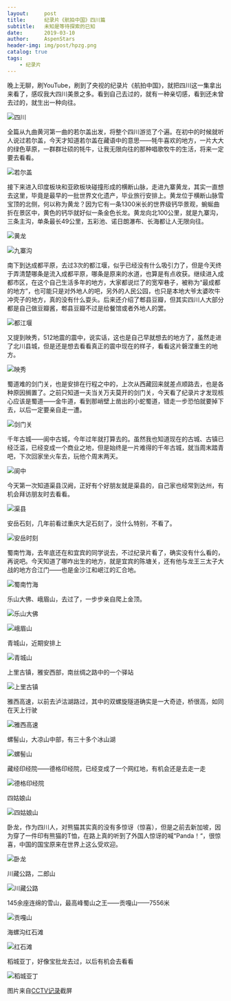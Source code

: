 ```yaml
---
layout:     post
title:      纪录片《航拍中国》四川篇
subtitle:   未知是等待探索的已知
date:       2019-03-10
author:     AspenStars
header-img: img/post/hpzg.png
catalog: true
tags:
    - 纪录片
---
```


晚上无聊，刷YouTube，刷到了央视的纪录片《航拍中国》，就把四川这一集拿出来看了，感叹我大四川美景之多。看到自己去过的，就有一种亲切感，看到还未曾去过的，就生出一种向往。

![四川](/img/post/hpzgsc.png)

全篇从九曲黄河第一曲的若尔盖出发，将整个四川游览了个遍。在初中的时候就听人说过若尔盖，今天才知道若尔盖在藏语中的意思——牦牛喜欢的地方，一片大大的绿色草原，一群群壮硕的牦牛，让我无限向往的那种唱歌牧牛的生活，将来一定要去看看。

![若尔盖](/img/post/hpzgreg.png)

接下来进入印度板块和亚欧板块碰撞形成的横断山脉，走进九寨黄龙，其实一直想去这里，毕竟是最早的一批世界文化遗产，毕业旅行安排上。黄龙位于横断山脉雪宝顶的北侧，何以称为黄龙？因为它有一条1300米长的世界级钙华景观，蜿蜒曲折在景区中，黄色的钙华就好似一条金色长龙。黄龙向北100公里，就是九寨沟，三条主沟，单条最长49公里，五彩池、诺日朗瀑布、长海都让人无限向往。

![黄龙](/img/post/hpzghl.png)

![九寨沟](/img/post/hpzgjzg.png)

南下到达成都平原，去过3次的都江堰，似乎已经没有什么吸引力了，但是今天终于弄清楚哪条是流入成都平原，哪条是原来的水道，也算是有点收获。继续进入成都市区，在这个自己生活多年的地方，大家都说烂了的宽窄巷子，被称为“最成都的地方”，也可能只是对外地人的吧，另外的人民公园，也只是本地大爷太婆吹牛冲壳子的地方，真的没有什么耍头。后来还介绍了郫县豆瓣，但其实四川人大部分都是自己做豆瓣酱，郫县豆瓣不过是给餐馆或者外地人的罢。

![都江堰](/img/post/hpzgdjy.png)

又提到映秀，512地震的震中，说实话，这也是自己早就想去的地方了，虽然走进了北川县城，但是还是想去看看真正的震中现在的样子，看看这片磐涅重生的地方。

![映秀](/img/post/hpzgyx.png)

蜀道难的剑门关，也是安排在行程之中的，上次从西藏回来就差点顺路去，也是各种原因搁置了。之前只知道一夫当关万夫莫开的剑门关，今天看了纪录片才发现核心应该是蜀道——金牛道，看到那峭壁上凿出的小蛇蜀道，错走一步恐怕就要掉下去，以后一定要亲自走一遭。

![剑门关](/img/post/hpzgjmg.png)

千年古城——阆中古城，今年过年就打算去的。虽然我也知道现在的古城、古镇已经泛滥，已经变成一个商业之地，但是始终是一片难得的千年古城，就当周末踏青吧，下次回家坐火车去，玩他个周末两天。

![阆中](/img/post/hpzglz.png)

今天第一次知道渠县汉阙，正好有个好朋友就是渠县的，自己家也经常到达州，有机会拜访朋友时去看看。

![渠县](/img/post/hpzgqx.png)

安岳石刻，几年前看过重庆大足石刻了，没什么特别，不看了。

![安岳时刻](/img/post/hpzgaysk.png)

蜀南竹海，去年底还在和宜宾的同学说去，不过纪录片看了，确实没有什么看的，再说吧。今天知道了哪咋出生的地方，就是宜宾的陈塘关，还有他与龙王三太子大战的地方合江门——也是金沙江和岷江的汇合地。

![蜀南竹海](/img/post/hpzgyb.png)

乐山大佛、峨眉山，去过了，一步步亲自爬上金顶。

![乐山大佛](/img/post/hpzgls.png)

![峨眉山](/img/post/hpzgems.png)

青城山，近期安排上

![青城山](/img/post/hpzgqcs.png)

上里古镇，雅安西部，南丝绸之路中的一个驿站

![上里古镇](/img/post/hpzgsl.png)

雅西高速，以前去泸沽湖路过，其中的双螺旋隧道确实是一大奇迹，桥很高，如同在天上行驶

![雅西高速](/img/post/hpzgyxgs.png)

螺髻山，大凉山中部，有三十多个冰山湖

![螺髻山](/img/post/hpzgljs.png)

藏经印经院——德格印经院，已经变成了一个网红地，有机会还是去走一走

![德格印经院](/img/post/hpzgdg.png)

四姑娘山

![四姑娘山](/img/post/hpzgsgn.png)

卧龙，作为四川人，对熊猫其实真的没有多惊讶（惊喜），但是之前去新加坡，因为穿了一件印有熊猫的T恤，在路上真的听到了外国人惊讶的喊“Panda！“，很惊喜，中国的国宝原来在世界上这么受欢迎。

![卧龙](/img/post/hpzgwl.png)

川藏公路，二郎山

![川藏公路](/img/post/hpzgczgl.png)

145余座连绵的雪山，最高峰蜀山之王——贡嘎山——7556米

![贡嘎山](/img/post/hpzgggs.png)

海螺沟红石滩

![红石滩](/img/post/hpzghlg.png)

稻城亚丁，好像宝批龙去过，以后有机会去看看

![稻城亚丁](/img/post/hpzgdcyd.png)

图片来自[CCTV记录](https://www.youtube.com/watch?v=ofkIVRGouFc&list=PLwXMmy5fUrVwpfSdfM8WBNn9HdC-wS8NC&index=7&t=0s)截屏

